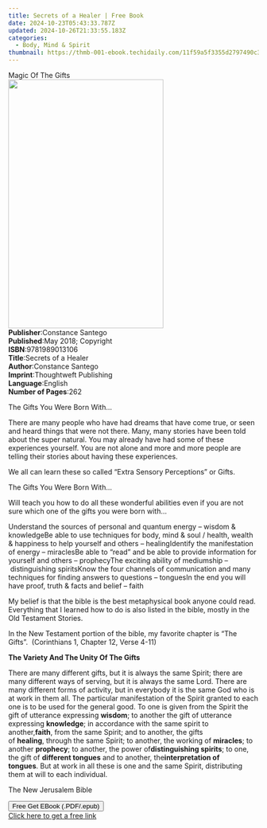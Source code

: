 ```yaml
---
title: Secrets of a Healer | Free Book
date: 2024-10-23T05:43:33.787Z
updated: 2024-10-26T21:33:55.183Z
categories:
  - Body, Mind & Spirit
thumbnail: https://thmb-001-ebook.techidaily.com/11f59a5f3355d2797490c3c17411bf2de4883f264f8c5ca751da7620aa1e7193.jpg
---
```

<main id="book-container">
  <div class="flex flex-col">
    <div class="book-brief flex-1 py-6 px-4 sm:p-6 md:py-10 md:px-8">
      <!-- brief-->
      <div class="book-brief-main">Magic Of The Gifts</div>
    </div>
    <div
      class="book-meta-info flex-1 grid gap-4 col-start-1 col-end-3 row-start-1 sm:mb-6 sm:grid-cols-4 lg:gap-6 lg:col-start-2 lg:row-end-6 lg:row-span-6 lg:mb-0"
    >
      <div
        class="book-meta-info-left place-content-center mt-4 p-4 text-sm leading-6 col-start-2 col-span-2 dark:text-slate-400"
      >
        <img
          class="w-full h-500 object-cover rounded-lg sm:h-255 sm:col-span-2 lg:col-span-full"
          src="https://img-001-ebook.techidaily.com/a90811b20817d647e25aef6b5fbc6de2a2be5f1357fa7afc0208bed65aaf0278.jpg"
          alt=""
          width="312"
          height="500"
        />
      </div>
      <div
        class="book-meta-info-right mt-2 col-start-1 row-start-2 col-span-3 self-center"
      >
        <!-- meta data  -->
        <div class="flex flex-col px-4 md:px-8">
          <div class="flex-1">
            <strong>Publisher</strong>:<span class="px-2"
              >Constance Santego</span
            >
          </div>
          <div class="flex-1">
            <strong>Published</strong>:<span class="px-2"
              >May 2018; Copyright</span
            >
          </div>
          <div class="flex-1">
            <strong>ISBN</strong>:<span class="px-2">9781989013106</span>
          </div>
          <div class="flex-1">
            <strong>Title</strong>:<span class="px-2">Secrets of a Healer</span>
          </div>
          <div class="flex-1">
            <strong>Author</strong>:<span class="px-2">Constance Santego</span>
          </div>
          <div class="flex-1">
            <strong>Imprint</strong>:<span class="px-2"
              >Thoughtweft Publishing</span
            >
          </div>
          <div class="flex-1">
            <strong>Language</strong>:<span class="px-2">English</span>
          </div>
          <div class="flex-1">
            <strong>Number of Pages</strong>:<span class="px-2">262</span>
          </div>
        </div>
      </div>
    </div>
    <div class="book-description flex-1 py-6 px-4 sm:p-6 md:py-10 md:px-8">
      <div class="book-description-main">
        <div accordion-content="" id="description">
          <p>The Gifts You Were Born With…</p>
          <p>
            There are many people who have had dreams that have come true, or
            seen and heard things that were not there. Many, many stories have
            been told about the super natural. You may already have had some of
            these experiences yourself. You are not alone and more and more
            people are telling their stories about having these experiences.
          </p>
          <p>
            We all can learn these so called “Extra Sensory Perceptions” or
            Gifts.
          </p>
          <p>The Gifts You Were Born With…</p>
          <p>
            Will teach you how to do all these wonderful abilities even if you
            are not sure which one of the gifts you were born with…
          </p>
          Understand the sources of personal and quantum energy –&nbsp;wisdom
          &amp; knowledgeBe able to use techniques for body, mind &amp; soul /
          health, wealth &amp; happiness to help yourself and others
          –&nbsp;healingIdentify the manifestation of energy –&nbsp;miraclesBe
          able to “read” and be able to provide information for yourself and
          others –&nbsp;prophecyThe exciting ability of mediumship
          –&nbsp;distinguishing spiritsKnow the four channels of communication
          and many techniques for finding answers to questions –&nbsp;tonguesIn
          the end you will have proof, truth &amp; facts and belief –&nbsp;faith
          <p>
            My belief is that the bible is the best metaphysical book anyone
            could read. Everything that I learned how to do is also listed in
            the bible, mostly in the Old Testament Stories.
          </p>
          <p>
            In the New Testament portion of the bible, my favorite chapter
            is&nbsp;“The Gifts”.&nbsp; (Corinthians 1, Chapter 12, Verse 4-11)
          </p>
          <p><strong>The Variety And The Unity Of The Gifts</strong></p>
          <p>
            There are many different gifts, but it is always the same Spirit;
            there are many different ways of serving, but it is always the same
            Lord. There are many different forms of activity, but in everybody
            it is the same God who is at work in them all. The particular
            manifestation of the Spirit granted to each one is to be used for
            the general good. To one is given from the Spirit the gift of
            utterance expressing&nbsp;<span><strong>wisdom</strong></span
            >; to another the gift of utterance expressing&nbsp;<span
              ><strong>knowledge</strong></span
            >; in accordance with the same spirit to another,<span
              ><strong>faith</strong>,</span
            >&nbsp;from the same Spirit; and to another, the gifts of&nbsp;<span
              ><strong>healing</strong>,</span
            >&nbsp;through the same Spirit; to another, the working
            of&nbsp;<span><strong>miracles</strong>;</span>&nbsp;to
            another&nbsp;<span><strong>prophecy</strong></span
            >; to another, the power of<span
              ><strong>distinguishing spirits</strong>;</span
            >&nbsp;to one, the gift of&nbsp;<span
              ><strong>different tongues</strong>&nbsp;</span
            >and to another, the<span
              ><strong>interpretation of tongues</strong>.</span
            >&nbsp;But at work in all these is one and the same Spirit,
            distributing them at will to each
            individual.&nbsp;&nbsp;&nbsp;&nbsp;&nbsp;&nbsp;&nbsp;&nbsp;&nbsp;&nbsp;&nbsp;&nbsp;&nbsp;&nbsp;&nbsp;&nbsp;&nbsp;&nbsp;&nbsp;&nbsp;&nbsp;&nbsp;&nbsp;&nbsp;&nbsp;&nbsp;&nbsp;&nbsp;&nbsp;&nbsp;&nbsp;&nbsp;&nbsp;&nbsp;&nbsp;&nbsp;&nbsp;&nbsp;&nbsp;&nbsp;&nbsp;&nbsp;&nbsp;&nbsp;&nbsp;&nbsp;&nbsp;&nbsp;&nbsp;&nbsp;&nbsp;&nbsp;&nbsp;&nbsp;&nbsp;&nbsp;&nbsp;&nbsp;&nbsp;
          </p>
          <p>The New Jerusalem Bible</p>
        </div>
        <div class="accordion-fader"></div>
      </div>
    </div>
    <div class="book-excerpts flex-1 py-6 px-4 sm:p-6 md:py-10 md:px-8"></div>
    <div
      class="book-about-author flex-1 py-6 px-4 sm:p-6 md:py-10 md:px-8"
    ></div>
    <div class="book-free-get flex-1 py-6 px-4 sm:p-6 md:py-10 md:px-8">
      <button
        id="btn-free-get"
        class="bg-blue-500 hover:bg-blue-700 text-white font-bold py-2 px-4 rounded"
      >
        Free Get EBook (.PDF/.epub)
      </button>
      <div id="countdown-display" class="px-2 text-lg mt-2"></div>
      <a
        id="free-link"
        class="hidden bg-blue-500 hover:bg-blue-700 text-white font-bold py-2 px-4 rounded"
        href="https://www.ebooks.com/en-us/book/209860685/secrets-of-a-healer/constance-santego/"
        target="_blank"
        >Click here to get a free link</a
      >
    </div>
    <script>
      let countdownTime = 0;
      let countdownInterval = null;
      document
        .getElementById('btn-free-get')
        .addEventListener('click', startCountdown);
      function startCountdown() {
        countdownTime = new Date().getTime() + 60000 * 3;
        countdownInterval = setInterval(updateCountdown, 1000);
        document.getElementById('btn-free-get').disabled = true;
        document
          .getElementById('btn-free-get')
          .classList.add('bg-gray-500', 'cursor-not-allowed');
      }
      function updateCountdown() {
        let currentTime = new Date().getTime();
        let timeLeft = countdownTime - currentTime;
        let secondsLeft = Math.floor(timeLeft / 1000);
        document.getElementById('countdown-display').innerHTML =
          `Remaining time: ${secondsLeft} seconds.`;
        if (secondsLeft <= 0) {
          clearInterval(countdownInterval);
          document.getElementById('btn-free-get').classList.add('hidden');
          document.getElementById('free-link').classList.remove('hidden');
          document.getElementById('countdown-display').innerHTML = '';
        }
      }
    </script>
  </div>
</main>

<ins class="adsbygoogle"
      style="display:block"
      data-ad-client="ca-pub-7571918770474297"
      data-ad-slot="8358498916"
      data-ad-format="auto"
      data-full-width-responsive="true"></ins>
    